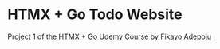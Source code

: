 # HTMX + Go Todo Website

Project 1 of the [HTMX + Go Udemy Course by Fikayo Adepoju](https://www.udemy.com/course/htmx-go-build-fullstack-applications-with-golang-and-htmx/)
